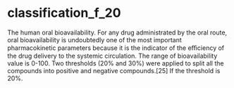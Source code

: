 # classification_f_20

The human oral bioavailability. For any drug administrated by the oral route, oral bioavailability is undoubtedly one of the most important pharmacokinetic parameters because it is the indicator of the eﬃciency of the drug delivery to the systemic circulation.  The range of bioavailability value is 0-100. Two thresholds (20% and 30%) were applied to split all the compounds into positive and negative compounds.[25] If the threshold is 20%.